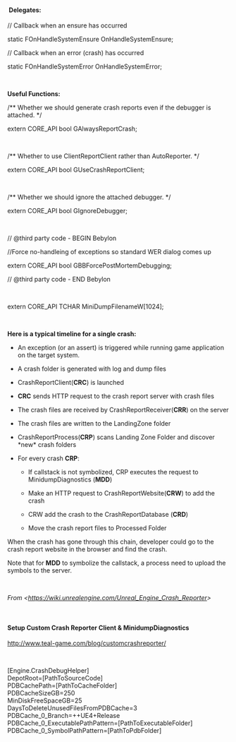 ####  **Delegates:**

// Callback when an ensure has occurred

static FOnHandleSystemEnsure OnHandleSystemEnsure;

// Callback when an error (crash) has occurred

static FOnHandleSystemError OnHandleSystemError;

 

**Useful Functions:**

/\*\* Whether we should generate crash reports even if the debugger is attached. \*/

extern CORE\_API bool GAlwaysReportCrash;

 

/\*\* Whether to use ClientReportClient rather than AutoReporter. \*/

extern CORE\_API bool GUseCrashReportClient;

 

/\*\* Whether we should ignore the attached debugger. \*/

extern CORE\_API bool GIgnoreDebugger;

 

// @third party code - BEGIN Bebylon

//Force no-handleing of exceptions so standard WER dialog comes up

extern CORE\_API bool GBBForcePostMortemDebugging;

// @third party code - END Bebylon

 

extern CORE\_API TCHAR MiniDumpFilenameW\[1024\];

 

**Here is a typical timeline for a single crash:**

-   An exception (or an assert) is triggered while running game application on the target system.

-   A crash folder is generated with log and dump files

-   CrashReportClient(**CRC**) is launched

-   **CRC** sends HTTP request to the crash report server with crash files

-   The crash files are received by CrashReportReceiver(**CRR**) on the server

-   The crash files are written to the LandingZone folder

-   CrashReportProcess(**CRP**) scans Landing Zone Folder and discover \*new\* crash folders

-   For every crash **CRP**:

    -   If callstack is not symbolized, CRP executes the request to MinidumpDiagnostics (**MDD**)

    -   Make an HTTP request to CrashReportWebsite(**CRW**) to add the crash

    -   CRW add the crash to the CrashReportDatabase (**CRD**)

    -   Move the crash report files to Processed Folder

When the crash has gone through this chain, developer could go to the crash report website in the browser and find the crash.

Note that for **MDD** to symbolize the callstack, a process need to upload the symbols to the server.

 

*From &lt;<https://wiki.unrealengine.com/Unreal_Engine_Crash_Reporter>&gt;*

 

#### **Setup Custom Crash Reporter Client & MinidumpDiagnostics**

<http://www.teal-game.com/blog/customcrashreporter/>

 

\[Engine.CrashDebugHelper\]  
DepotRoot=\[PathToSourceCode\]  
PDBCachePath=\[PathToCacheFolder\]  
PDBCacheSizeGB=250  
MinDiskFreeSpaceGB=25  
DaysToDeleteUnusedFilesFromPDBCache=3  
PDBCache\_0\_Branch=++UE4+Release  
PDBCache\_0\_ExecutablePathPattern=\[PathToExecutableFolder\]  
PDBCache\_0\_SymbolPathPattern=\[PathToPdbFolder\]
